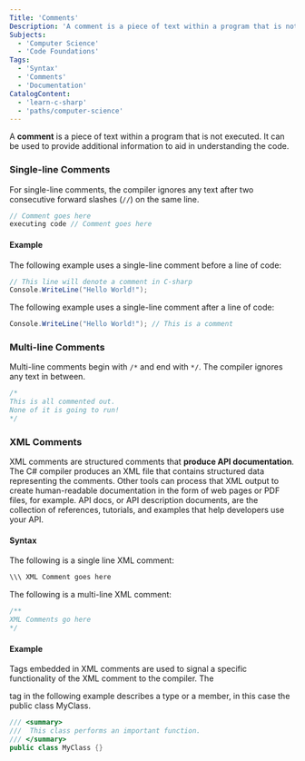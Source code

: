 ```yaml
---
Title: 'Comments'
Description: 'A comment is a piece of text within a program that is not executed.'
Subjects: 
  - 'Computer Science'
  - 'Code Foundations'  
Tags: 
  - 'Syntax'
  - 'Comments'
  - 'Documentation'
CatalogContent:
  - 'learn-c-sharp'
  - 'paths/computer-science'
---
```


A **comment** is a piece of text within a program that is not executed. It can be used to provide additional information to aid in understanding the code.


### Single-line Comments

For single-line comments, the compiler ignores any text after two consecutive forward slashes (`//`) on the same line.

```cs
// Comment goes here
executing code // Comment goes here
```

#### Example

The following example uses a single-line comment before a line of code:

```cs
// This line will denote a comment in C-sharp
Console.WriteLine("Hello World!");
```

The following example uses a single-line comment after a line of code:

```cs
Console.WriteLine("Hello World!"); // This is a comment
```

### Multi-line Comments

Multi-line comments begin with `/*` and end with `*/`. The compiler ignores any text in between.

```cs 
/*
This is all commented out.
None of it is going to run!
*/
```

### XML Comments

XML comments are structured comments that **produce API documentation**. The C# compiler produces an XML file that contains structured data representing the comments. Other tools can process that XML output to create human-readable documentation in the form of web pages or PDF files, for example.
API docs, or API description documents, are the collection of references, tutorials, and examples that help developers use your API.

#### Syntax

The following is a single line XML comment:

```cs
\\\ XML Comment goes here
```

The following is a multi-line XML comment:

```cs
/**
XML Comments go here
*/
```

#### Example

Tags embedded in XML comments are used to signal a specific functionality of the XML comment to the compiler.
The <summary> tag in the following example describes a type or a member, in this case the public class MyClass.

```cs 
/// <summary>
///  This class performs an important function.
/// </summary>
public class MyClass {}
```